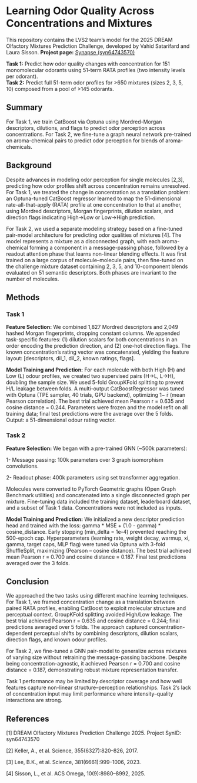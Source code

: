 # Learning Odor Quality Across Concentrations and Mixtures

This repository contains the LVS2 team’s model for the 2025 DREAM Olfactory Mixtures Prediction Challenge, developed by Vahid Satarifard and Laura Sisson. **Project page:** [Synapse (syn64743570)](https://www.synapse.org/Synapse:syn64743570/wiki/630800)

**Task 1:** Predict how odor quality changes with concentration for 151 monomolecular odorants using 51-term RATA profiles (two intensity levels per odorant).  
**Task 2:** Predict full 51-term odor profiles for >650 mixtures (sizes 2, 3, 5, 10) composed from a pool of >145 odorants.

## Summary
For Task 1, we train CatBoost via Optuna using Mordred-Morgan descriptors, dilutions, and flags to predict odor perception across concentrations. For Task 2, we fine-tune a graph neural network pre-trained on aroma-chemical pairs to predict odor perception for blends of aroma-chemicals.

## Background
Despite advances in modeling odor perception for single molecules [2,3], predicting how odor profiles shift across concentration remains unresolved.
For Task 1, we treated the change in concentration as a translation problem: an Optuna-tuned CatBoost regressor learned to map the 51-dimensional rate-all-that-apply (RATA) profile at one concentration to that at another, using Mordred descriptors, Morgan fingerprints, dilution scalars, and direction flags indicating High→Low or Low→High prediction.

For Task 2, we used a separate modeling strategy based on a fine-tuned pair-model architecture for predicting odor qualities of mixtures [4]. The model represents a mixture as a disconnected graph, with each aroma-chemical forming a component in a message-passing phase, followed by a readout attention phase that learns non-linear blending effects. It was first trained on a large corpus of molecule–molecule pairs, then fine-tuned on the challenge mixture dataset containing 2, 3, 5, and 10-component blends evaluated on 51 semantic descriptors. Both phases are invariant to the number of molecules.

## Methods
### Task 1
**Feature Selection:** We combined 1,827 Mordred descriptors and 2,049 hashed Morgan fingerprints, dropping constant columns. We appended task-specific features: (1) dilution scalars for both concentrations in an order encoding the prediction direction, and (2) one-hot direction flags. The known concentration’s rating vector was concatenated, yielding the feature layout: [descriptors, dil_1, dil_2, known ratings, flags].

**Model Training and Prediction:** For each molecule with both High (H) and Low (L) odour profiles, we created two supervised pairs (H→L, L→H), doubling the sample size. We used 5-fold GroupKFold splitting to prevent H/L leakage between folds. A multi-output CatBoostRegressor was tuned with Optuna (TPE sampler, 40 trials, GPU backend), optimizing 1− r̄ (mean Pearson correlation). The best trial achieved mean Pearson r = 0.635 and cosine distance = 0.244. Parameters were frozen and the model refit on all training data; final test predictions were the average over the 5 folds. Output: a 51-dimensional odour rating vector.

### Task 2
**Feature Selection:** We began with a pre-trained GNN (~500k parameters):

1- Message passing: 100k parameters over 3 graph isomorphism convolutions.

2- Readout phase: 400k parameters using set transformer aggregation.

Molecules were converted to PyTorch Geometric graphs (Open Graph Benchmark utilities) and concatenated into a single disconnected graph per mixture. Fine-tuning data included the training dataset, leaderboard dataset, and a subset of Task 1 data. Concentrations were not included as inputs.

**Model Training and Prediction:** We initialized a new descriptor prediction head and trained with the loss: gamma * MSE + (1.0 - gamma) * cosine_distance. Early stopping (min_delta = 1e-4) prevented reaching the 500-epoch cap. Hyperparameters (learning rate, weight decay, warmup, xi, gamma, target caps, MLP flag) were tuned via Optuna with 3-fold ShuffleSplit, maximizing (Pearson – cosine distance). The best trial achieved mean Pearson r = 0.700 and cosine distance = 0.187. Final test predictions averaged over the 3 folds.

## Conclusion
We approached the two tasks using different machine learning techniques.
For Task 1, we framed concentration change as a translation between paired RATA profiles, enabling CatBoost to exploit molecular structure and perceptual context. GroupKFold splitting avoided High/Low leakage. The best trial achieved Pearson r = 0.635 and cosine distance = 0.244; final predictions averaged over 5 folds. The approach captured concentration-dependent perceptual shifts by combining descriptors, dilution scalars, direction flags, and known odour profiles.

For Task 2, we fine-tuned a GNN pair-model to generalize across mixtures of varying size without retraining the message-passing backbone. Despite being concentration-agnostic, it achieved Pearson r = 0.700 and cosine distance = 0.187, demonstrating robust mixture representation transfer.

Task 1 performance may be limited by descriptor coverage and how well features capture non-linear structure–perception relationships. Task 2’s lack of concentration input may limit performance where intensity–quality interactions are strong.


## References
[1] DREAM Olfactory Mixtures Prediction Challenge 2025. Project SynID: syn64743570

[2] Keller, A., et al. Science, 355(6327):820–826, 2017.

[3] Lee, B.K., et al. Science, 381(6661):999–1006, 2023.

[4] Sisson, L., et al. ACS Omega, 10(9):8980–8992, 2025.
